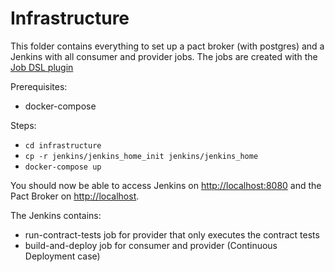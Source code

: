 # Infrastructure

This folder contains everything to set up a pact broker (with postgres) and
a Jenkins with all consumer and provider jobs. The jobs are created with the [Job DSL plugin](https://jenkinsci.github.io/job-dsl-plugin/)

Prerequisites:
- docker-compose

Steps:
- ``cd infrastructure``
- ``cp -r jenkins/jenkins_home_init jenkins/jenkins_home``
- ``docker-compose up``

You should now be able to access Jenkins on <http://localhost:8080> and the Pact Broker on <http://localhost>.

The Jenkins contains:
- run-contract-tests job for provider that only executes the contract tests
- build-and-deploy job for consumer and provider (Continuous Deployment case)
